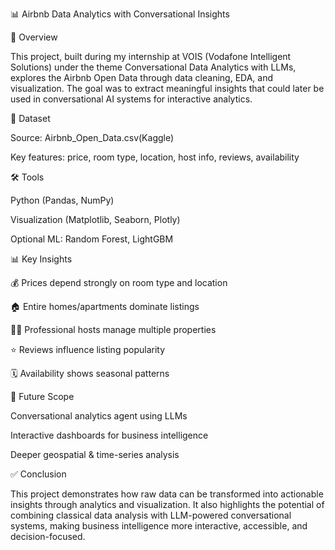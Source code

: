 📊 Airbnb Data Analytics with Conversational Insights

🌟 Overview

This project, built during my internship at VOIS (Vodafone Intelligent Solutions) under the theme Conversational Data Analytics with LLMs, explores the Airbnb Open Data through data cleaning, EDA, and visualization. The goal was to extract meaningful insights that could later be used in conversational AI systems for interactive analytics.

📂 Dataset

Source: Airbnb_Open_Data.csv(Kaggle)

Key features: price, room type, location, host info, reviews, availability

🛠️ Tools

Python (Pandas, NumPy)

Visualization (Matplotlib, Seaborn, Plotly)

Optional ML: Random Forest, LightGBM

📊 Key Insights

💰 Prices depend strongly on room type and location

🏠 Entire homes/apartments dominate listings

👨‍💼 Professional hosts manage multiple properties

⭐ Reviews influence listing popularity

🗓️ Availability shows seasonal patterns

🚀 Future Scope

Conversational analytics agent using LLMs

Interactive dashboards for business intelligence

Deeper geospatial & time-series analysis

✅ Conclusion

This project demonstrates how raw data can be transformed into actionable insights through analytics and visualization. It also highlights the potential of combining classical data analysis with LLM-powered conversational systems, making business intelligence more interactive, accessible, and decision-focused.
